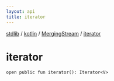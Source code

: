 ```yaml
---
layout: api
title: iterator
---
```

[stdlib](../../index.html) / [kotlin](../index.html) / [MergingStream](index.html) / [iterator](iterator.html)

# iterator

```
open public fun iterator(): Iterator<V>
```
